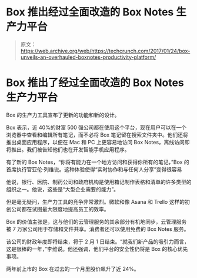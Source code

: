 # Box 推出经过全面改造的 Box Notes 生产力平台 

> 原文：<https://web.archive.org/web/https://techcrunch.com/2017/01/24/box-unveils-an-overhauled-boxnotes-productivity-platform/>

# Box 推出了经过全面改造的 Box Notes 生产力平台

Box 的生产力工具宣布了更新的功能和新的设计。

Box 表示，近 40%的财富 500 强公司都在使用这个平台，现在用户可以在一个浏览器中查看和编辑所有笔记，而不必将 Box 笔记留在搜索文件夹中。他们还将推出桌面应用程序，以便在 Mac 和 PC 上更容易地访问 Box Notes，离线访问即将推出。我们被告知他们也在开发智能手机应用程序。

有了新的 Box Notes，“你将有能力在一个地方访问和获得你所有的笔记，”Box 的首席执行官亚伦·列维说。这种体验使得“实时协作和与任何人分享”变得很容易

他说，银行、医院、制药公司和政府机构是使用箱记制作表格和清单的许多类型的组织之一。他说，这些是“大型企业需要的能力”。

但是毫无疑问，生产力工具的竞争非常激烈。微软和像 Asana 和 Trello 这样的初创公司都在试图最大限度地提高员工的效率。

Box 的价值主张是，这与他们的云管理服务的其余部分有机地同步，云管理服务被 7 万家公司用于存储和文件共享。消费者还可以使用免费的 Box Notes 服务。

该公司的财政年度即将结束，将于 2 月 1 日结束。“就我们新产品的吸引力而言，这是很棒的一年，”李维说。他还强调，他们平台的安全性仍将是 Box 的核心优先事项。

两年前上市的 Box 在过去的一个月里股价飙升了近 24%。